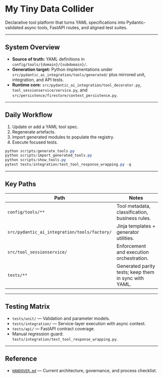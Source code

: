 # My Tiny Data Collider

Declarative tool platform that turns YAML specifications into Pydantic-validated async tools, FastAPI routes, and aligned test suites.

---

## System Overview

- **Source of truth:** YAML definitions in `config/tools/{domain}/{subdomain}/`.
- **Generation target:** Python implementations under `src/pydantic_ai_integration/tools/generated/` plus mirrored unit, integration, and API tests.
- **Runtime core:** `src/pydantic_ai_integration/tool_decorator.py`, `tool_sessionservice/service.py`, and `src/persistence/firestore/context_persistence.py`.

---

## Daily Workflow

1. Update or add a YAML tool spec.
2. Regenerate artefacts.
3. Import generated modules to populate the registry.
4. Execute focused tests.

```powershell
python scripts/generate_tools.py
python scripts/import_generated_tools.py
python scripts/show_tools.py
pytest tests/integration/test_tool_response_wrapping.py -q
```

---

## Key Paths

| Path | Notes |
| --- | --- |
| `config/tools/**` | Tool metadata, classification, business rules. |
| `src/pydantic_ai_integration/tools/factory/` | Jinja templates + generator utilities. |
| `src/tool_sessionservice/` | Enforcement and execution orchestration. |
| `tests/**` | Generated parity tests; keep them in sync with YAML. |

---

## Testing Matrix

- `tests/unit/` — Validation and parameter models.
- `tests/integration/` — Service-layer execution with async context.
- `tests/api/` — FastAPI contract coverage.
- Manual regression guard: `tests/integration/test_tool_response_wrapping.py`.

---

## Reference

- [`HANDOVER.md`](HANDOVER.md) — Current architecture, governance, and process checklist.
